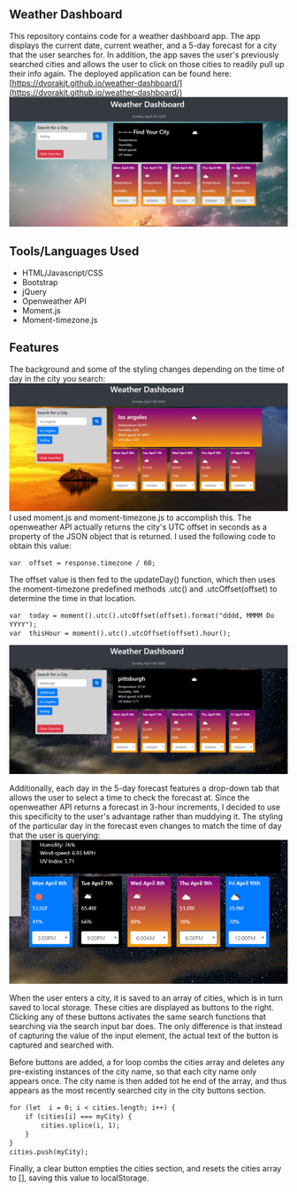## Weather Dashboard
This repository contains code for a weather dashboard app. The app displays the current date, current weather, and a 5-day forecast for a city that the user searches for. In addition, the app saves the user's previously searched cities and allows the user to click on those cities to readily pull up their info again. The deployed application can be found here: [https://dvorakjt.github.io/weather-dashboard/](https://dvorakjt.github.io/weather-dashboard/)
![enter image description here](assets/read_me_images/screen1.png)
## Tools/Languages Used
- HTML/Javascript/CSS
- Bootstrap
- jQuery
- Openweather API
- Moment.js
- Moment-timezone.js
## Features
The background and some of the styling changes depending on the time of day in the city you search:
![enter image description here](assets/read_me_images/screen2.png)
 I used moment.js and moment-timezone.js to accomplish this.
The openweather API actually returns the city's UTC offset in seconds as a property of the JSON object that is returned. I used the following code to obtain this value:

    var  offset = response.timezone / 60;
The offset value is then fed to the updateDay() function, which then uses the moment-timezone predefined methods .utc() and .utcOffset(offset) to determine the time in that location.

    var  today = moment().utc().utcOffset(offset).format("dddd, MMMM Do 	
    YYYY"); 
	var  thisHour = moment().utc().utcOffset(offset).hour();

![enter image description here](assets/read_me_images/screen3.png)

Additionally, each day in the 5-day forecast features a drop-down tab that allows the user to select a time to check the forecast at. Since the openweather API returns a forecast in 3-hour increments, I decided to use this specificity to the user's advantage rather than muddying it. The styling of the particular day in the forecast even changes to match the time of day that the user is querying:
![enter image description here](assets/read_me_images/screen4.png)

When the user enters a city, it is saved to an array of cities, which is in turn saved to local storage. These cities are displayed as buttons to the right. Clicking any of these buttons activates the same search functions that searching via the search input bar does. The only difference is that instead of capturing the value of the input element, the actual text of the button is captured and searched with. 

Before buttons are added, a for loop combs the cities array and deletes any pre-existing instances of the city name, so that each city name only appears once. The city name is then added tot he end of the array, and thus appears as the most recently searched city in the city buttons section.

    for (let  i = 0; i < cities.length; i++) { 
		if (cities[i] === myCity) {
			cities.splice(i, 1);
		}
	}
	cities.push(myCity);

Finally, a clear button empties the cities section, and resets the cities array to [], saving this value to localStorage.